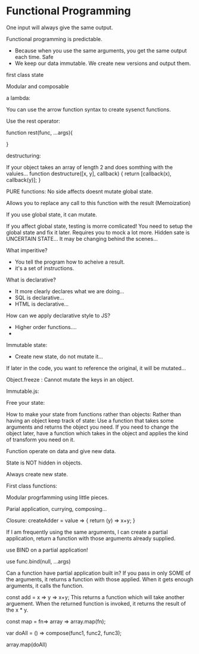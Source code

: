 Functional Programming
======================

One input will always give the same output.

Functional programming is predictable.
 * Because when you use the same arguments, you get the same output each time.
Safe
 * We keep our data immutable.  We create new versions and output them.

 first class state

Modular and composable

a lambda:

You can use the arrow function syntax to create sysenct functions.


Use the rest operator:

function rest(func, ...args){

}

destructuring:

If your object takes an array of length 2 and does somthing with the valuies...
function destructure([x, y], callback) {
	return [callback(x), callback(y)];
}

PURE functions:
No side affects
doesnt mutate global state.

Allows you to replace any call to this function with the result (Memoization)

If you use global state, it can mutate.

If you affect global state, testing is morre comlicated!
You need to setup the global state and fix it later.
Requires you to mock a lot more.
Hidden sate is UNCERTAIN STATE...
It may be changing behind the scenes...


What imperitive?
 * You tell the program how to acheive a result.
 * it's a set of instructions.

What is declarative?
 * It more clearly declares what we are doing...
 * SQL is declarative...
 * HTML is declarative...

How can we apply declarative style to JS?
 * Higher order functions....
 *


Immutable state:
 * Create new state, do not mutate it...

If later in the code, you want to reference the original, it will be mutated...

Object.freeze : Cannot mutate the keys in an object.

Immutable.js:


Free your state:


How to make your state from functions rather than objects:
Rather than having an object keep track of state:
Use a function that takes some arguments and returns the object you need.
If you need to change the object later, have a function which takes in the object and applies the kind of transform you need on it.

Function operate on data and give new data.

State is NOT hidden in objects.

Always create new state.



First class functions:

Modular progrfamming using little pieces.


Parial application, currying, composing...

Closure:
createAdder = value => {
	return (y) => x+y;
}

If I am frequently using the same arguments, I can create a partial application, return a function with those arguments already supplied.

use BIND on a partial application!

use func.bind(null, ...args)  

Can a function have partial application built in?
If you pass in only SOME of the arguments, it returns a function with those applied.  When it gets enough arguments, it calls the function.

const add = x => y => x+y;
This returns a function which will take another arguement.
When the returned function is invoked, it returns the result of the x * y.

const map = fn=> array => array.map(fn);

var doAll = () => compose(func1, func2, func3);

array.map(doAll)
